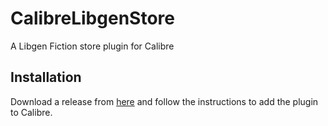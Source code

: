 # CalibreLibgenStore
A Libgen Fiction store plugin for Calibre

## Installation

Download a release from [here](https://github.com/fallaciousreasoning/CalibreLibgenStore/releases) and follow the instructions to add the plugin to Calibre.

